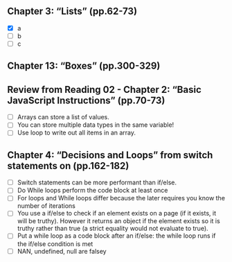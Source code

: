 ## Chapter 3: “Lists” (pp.62-73)

- [x] a
- [ ] b
- [ ] c

## Chapter 13: “Boxes” (pp.300-329)

## Review from Reading 02 - Chapter 2: “Basic JavaScript Instructions” (pp.70-73)
- [ ] Arrays can store a list of values.
- [ ] You can store multiple data types in the same variable!
- [ ] Use loop to write out all items in an array.

## Chapter 4: “Decisions and Loops” from switch statements on (pp.162-182)
- [ ] Switch statements can be more performant than if/else.
- [ ] Do While loops perform the code block at least once
- [ ] For loops and While loops differ because the later requires you know the number of iterations
- [ ] You use a if/else to check if an element exists on a page (if it exists, it will be truthy). However it returns an object if the element exists so it is truthy rather than true (a strict equality would not evaluate to true).
- [ ] Put a while loop as a code block after an if/else: the while loop runs if the if/else condition is met 
- [ ] NAN, undefined, null are falsey
